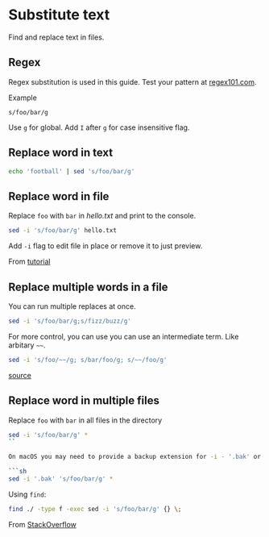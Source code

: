 # Substitute text

Find and replace text in files.

## Regex

Regex substitution is used in this guide. Test your pattern at [regex101.com](https://regex101.com/).

Example
```
s/foo/bar/g
```

Use `g` for global. Add `I` after `g` for case insensitive flag.

## Replace word in text

```sh
echo 'football' | sed 's/foo/bar/g'
```

## Replace word in file

Replace `foo` with `bar` in _hello.txt_ and print to the console.

```sh
sed -i 's/foo/bar/g' hello.txt
```

Add `-i` flag to edit file in place or remove it to just preview.

From [tutorial](https://www.cyberciti.biz/faq/how-to-use-sed-to-find-and-replace-text-in-files-in-linux-unix-shell/)


## Replace multiple words in a file

You can run multiple replaces at once.

```sh
sed -i 's/foo/bar/g;s/fizz/buzz/g'
```

For more control, you can use you can use an intermediate term. Like arbitary `~~`.

```sh
sed -i 's/foo/~~/g; s/bar/foo/g; s/~~/foo/g'
```

[source](https://stackoverflow.com/questions/26568952/how-to-replace-multiple-patterns-at-once-with-sed)


## Replace word in multiple files

Replace `foo` with `bar` in all files in the directory

```sh
sed -i 's/foo/bar/g' *
``

On macOS you may need to provide a backup extension for -i - '.bak' or '' for no backup.

```sh
sed -i '.bak' 's/foo/bar/g' *
```

Using `find`:

```sh
find ./ -type f -exec sed -i 's/foo/bar/g' {} \;
```


From [StackOverflow](https://stackoverflow.com/questions/11392478/how-to-replace-a-string-in-multiple-files-in-linux-command-line)
<!--stackedit_data:
eyJoaXN0b3J5IjpbLTQ0MzAwNzU5Ml19
-->